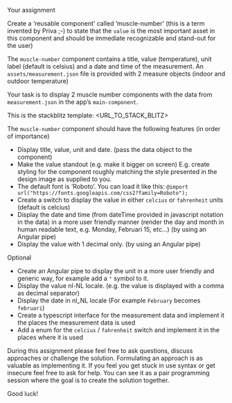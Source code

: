 Your assignment

Create a ‘reusable component’ called ‘muscle-number’ (this is a term invented by Priva ;-) to state that the `value` is the most important asset in this component and should be immediate recognizable and stand-out for the user)

The `muscle-number` component contains a title, value (temperature), unit label (default is celsius) and a date and time of the measurement. An `assets/measurement.json` file is provided with 2 measure objects (indoor and outdoor temperature)

Your task is to display 2 muscle number components with the data from `measurement.json` in the app’s `main-component`. 

This is the stackblitz template: <URL_TO_STACK_BLITZ>

The `muscle-number` component should have the following features (in order of importance)
- Display title, value, unit and date. (pass the data object to the component)
- Make the value standout (e.g. make it bigger on screen) E.g. create styling for the component roughly matching the style presented in the design image as supplied to you.
- The default font is ‘Roboto’. You can load it like this: `@import url("https://fonts.googleapis.com/css2?family=Roboto");`
- Create a switch to display the value in either `celcius` or `fahrenheit` units (default is celcius)
- Display the date and time (from dateTime provided in javascript notation in the data) in a more user friendly manner (render the day and month in human readable text, e.g. Monday, Februari 15, etc…) (by using an Angular pipe)
- Display the value with 1 decimal only. (by using an Angular pipe)

Optional
- Create an Angular pipe to display the unit in a more user friendly and generic way, for example add a `°` symbol to it.
- Display the value nl-NL locale. (e.g. the value is displayed with a comma as decimal separator)
- Display the date in nl_NL locale (For example `February` becomes `februari`)
- Create a typescript interface for the measurement data and implement it the places the measurement data is used
- Add a enum for the `celcius` / `fahrenheit` switch and implement it in the places where it is used

During this assignment please feel free to ask questions, discuss approaches or challenge the solution. Formulating an approach is as valuable as implementing it. If you feel you get stuck in use syntax or get insecure feel free to ask for help. You can see it as a pair programming session where the goal is to create the solution together.

Good luck!
